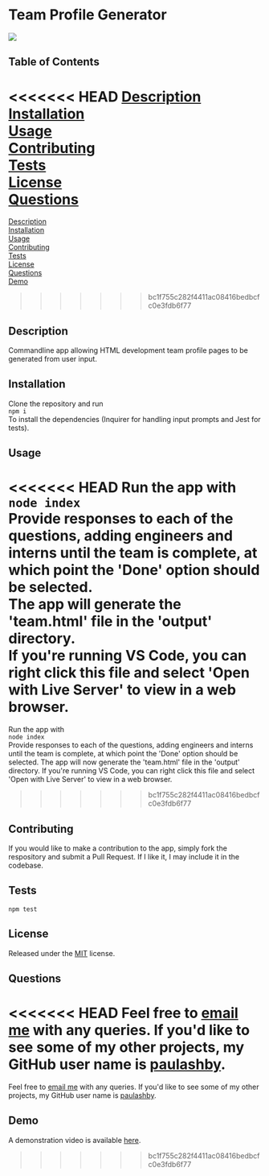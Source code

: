 # Team Profile Generator

  [<img src="https://img.shields.io/badge/License-MIT-yellow.svg">](https://opensource.org/licenses/MIT)

  ## Table of Contents

<<<<<<< HEAD
  [Description](#description)<br />[Installation](#installation)<br />[Usage](#usage)<br />[Contributing](#contributing)<br />[Tests](#tests)<br />[License](#license)<br />[Questions](#questions)<br />
=======
  [Description](#description)<br />[Installation](#installation)<br />[Usage](#usage)<br />[Contributing](#contributing)<br />[Tests](#tests)<br />[License](#license)<br />[Questions](#questions)<br />[Demo](#demo)<br />
>>>>>>> bc1f755c282f4411ac08416bedbcfc0e3fdb6f77

  ## Description

  Commandline app allowing HTML development team profile pages to be generated from user input.
  
  ## Installation
  
  Clone the repository and run<br />```npm i```<br />To install the dependencies (Inquirer for handling input prompts and Jest for tests).
  
  ## Usage
  
<<<<<<< HEAD
  Run the app with<br />```node index```<br />Provide responses to each of the questions, adding engineers and interns until the team is complete, at which point the 'Done' option should be selected.<br />The app will generate the 'team.html' file in the 'output' directory.<br />If you're running VS Code, you can right click this file and select 'Open with Live Server' to view in a web browser.
=======
  Run the app with<br />```node index```<br />Provide responses to each of the questions, adding engineers and interns until the team is complete, at which point the 'Done' option should be selected. The app will now generate the 'team.html' file in the 'output' directory. If you're running VS Code, you can right click this file and select 'Open with Live Server' to view in a web browser.
>>>>>>> bc1f755c282f4411ac08416bedbcfc0e3fdb6f77
  
  ## Contributing
  
  If you would like to make a contribution to the app, simply fork the respository and submit a Pull Request. If I like it, I may include it in the codebase.
  
  ## Tests
  
  ```npm test```
  
  ## License
  
  Released under the [MIT](https://opensource.org/licenses/MIT) license.
  
  ## Questions
  
<<<<<<< HEAD
  Feel free to [email me](mailto:paul@primitive.co?subject=Team%20Profile%20Generator%20query%20from%20GitHub) with any queries. If you'd like to see some of my other projects, my GitHub user name is [paulashby](https://github.com/paulashby).
=======
  Feel free to [email me](mailto:paul@primitive.co?subject=Team%20Profile%20Generator%20query%20from%20GitHub) with any queries. If you'd like to see some of my other projects, my GitHub user name is [paulashby](https://github.com/paulashby).

  ## Demo
  A demonstration video is available [here](https://watch.screencastify.com/v/qT3JwrByJSbLoYp92AYo).
>>>>>>> bc1f755c282f4411ac08416bedbcfc0e3fdb6f77
